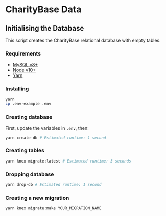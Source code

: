 # CharityBase Data

## Initialising the Database

This script creates the CharityBase relational database with empty tables.

### Requirements

- [MySQL v8+](https://www.mysql.com)
- [Node v10+](https://nodejs.org)
- [Yarn](https://yarnpkg.com)

### Installing

```bash
yarn
cp .env-example .env
```

### Creating database

First, update the variables in `.env`, then:

```bash
yarn create-db # Estimated runtime: 1 second
```

### Creating tables

```bash
yarn knex migrate:latest # Estimated runtime: 3 seconds
```

### Dropping database

```bash
yarn drop-db # Estimated runtime: 1 second
```

### Creating a new migration

```bash
yarn knex migrate:make YOUR_MIGRATION_NAME
```

